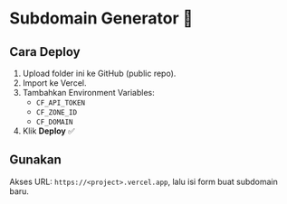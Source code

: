 # Subdomain Generator 🚀

## Cara Deploy
1. Upload folder ini ke GitHub (public repo).
2. Import ke Vercel.
3. Tambahkan Environment Variables:
   - `CF_API_TOKEN`
   - `CF_ZONE_ID`
   - `CF_DOMAIN`
4. Klik **Deploy** ✅

## Gunakan
Akses URL: `https://<project>.vercel.app`, lalu isi form buat subdomain baru.